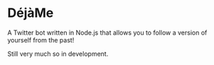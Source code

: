 DéjàMe
==============

A Twitter bot written in Node.js that allows you to follow a version of yourself from the past!

Still very much so in development.